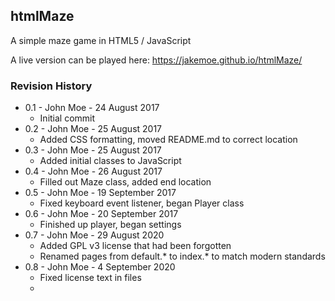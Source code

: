 ## htmlMaze

A simple maze game in HTML5 / JavaScript

A live version can be played here: https://jakemoe.github.io/htmlMaze/

### Revision History

* 0.1 - John Moe - 24 August 2017
  * Initial commit
* 0.2 - John Moe - 25 August 2017
  * Added CSS formatting, moved README.md to correct location
* 0.3 - John Moe - 25 August 2017
  * Added initial classes to JavaScript
* 0.4 - John Moe - 26 August 2017
  * Filled out Maze class, added end location
* 0.5 - John Moe - 19 September 2017
  * Fixed keyboard event listener, began Player class
* 0.6 - John Moe - 20 September 2017
  * Finished up player, began settings
* 0.7 - John Moe - 29 August 2020
  * Added GPL v3 license that had been forgotten
  * Renamed pages from default.* to index.* to match modern standards
* 0.8 - John Moe - 4 September 2020
  * Fixed license text in files
  * 